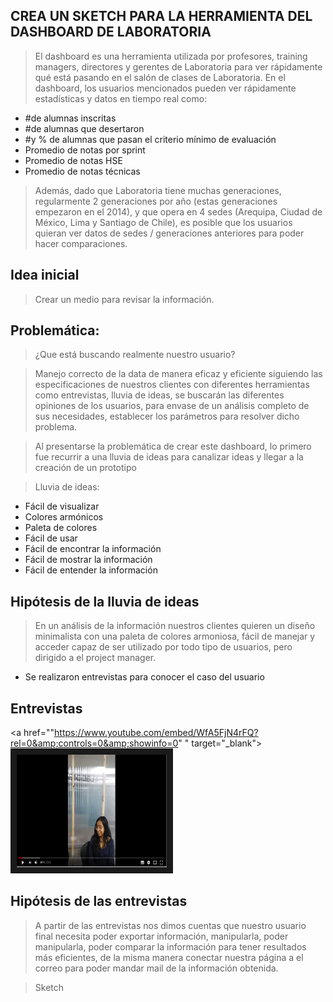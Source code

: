 ## CREA UN SKETCH PARA LA HERRAMIENTA DEL DASHBOARD DE LABORATORIA
>El dashboard es una herramienta utilizada por profesores, training managers, directores y gerentes de Laboratoria para ver rápidamente qué está pasando en el salón de clases de Laboratoria. En el dashboard, los usuarios mencionados pueden ver rápidamente estadísticas y datos en tiempo real como:
 
* #de alumnas inscritas
* #de alumnas que desertaron
* #y % de alumnas que pasan el criterio mínimo de evaluación
* Promedio de notas por sprint
* Promedio de notas HSE
* Promedio de notas técnicas

>Además, dado que Laboratoria tiene muchas generaciones, regularmente 2 generaciones por año (estas generaciones empezaron en el 2014), y que opera en 4 sedes (Arequipa, Ciudad de México, Lima y Santiago de Chile), es posible que los usuarios quieran ver datos de sedes / generaciones anteriores para poder hacer comparaciones.
 
## Idea inicial
>Crear un medio para revisar la información. 
 
## Problemática:
>¿Que está buscando realmente nuestro usuario?

>Manejo correcto de la data de manera eficaz y eficiente siguiendo las especificaciones de nuestros clientes con diferentes herramientas como entrevistas, lluvia de ideas, se buscarán las diferentes opiniones de los usuarios, para envase de un análisis completo  de sus necesidades, establecer los parámetros para resolver  dicho problema.

>Al presentarse la problemática de crear este dashboard, lo primero fue recurrir a una lluvia de ideas para canalizar ideas y llegar a la creación de un prototipo

>Lluvia de ideas:
- Fácil de visualizar
- Colores armónicos
- Paleta de colores
- Fácil de usar
- Fácil de encontrar la información
- Fácil de mostrar la información
- Fácil de entender la información


## Hipótesis de la lluvia de ideas
>En un análisis de la información nuestros clientes quieren un diseño minimalista con una paleta de colores armoniosa, fácil de manejar y acceder capaz de ser utilizado por todo tipo de usuarios, pero dirigido a  el project manager.  

* Se realizaron entrevistas para conocer el caso del usuario


## Entrevistas

<a href=""https://www.youtube.com/embed/WfA5FjN4rFQ?rel=0&amp;controls=0&amp;showinfo=0"
" target="_blank"><img src="assets/Inti.PNG" 
alt="Inti Entrevista" width="240" height="180" border="10" /></a>


 
## Hipótesis de las entrevistas
>A partir de las entrevistas nos dimos cuentas que nuestro usuario final necesita poder exportar información, manipularla, poder manipularla, poder comparar la información para tener resultados más eficientes, de la misma manera conectar nuestra página a el correo para poder mandar mail de la información obtenida.
 
 
> Sketch  
